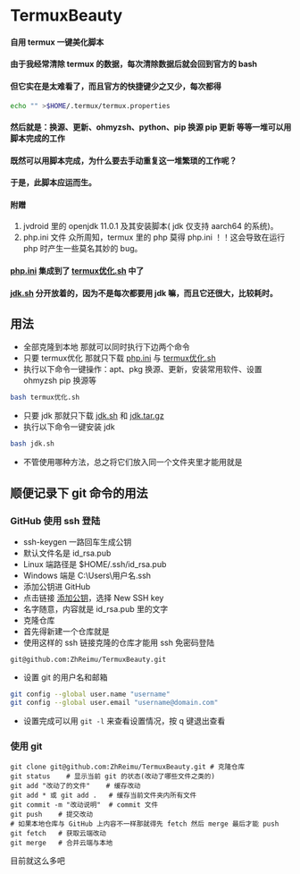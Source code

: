 # TermuxBeauty
#### 自用 termux 一键美化脚本
#### 由于我经常清除 termux 的数据，每次清除数据后就会回到官方的 bash 
#### 但它实在是太难看了，而且官方的快捷键少之又少，每次都得 
``` bash 
echo "" >$HOME/.termux/termux.properties
```
#### 然后就是：换源、更新、ohmyzsh、python、pip 换源 pip 更新 等等一堆可以用脚本完成的工作
#### 既然可以用脚本完成，为什么要去手动重复这一堆繁琐的工作呢？
#### 于是，此脚本应运而生。
#### 附赠
1. jvdroid 里的 openjdk 11.0.1 及其安装脚本( jdk 仅支持 aarch64 的系统)。
2. php.ini 文件 众所周知，termux 里的 php 莫得 php.ini ！！这会导致在运行 php 时产生一些莫名其妙的 bug。
#### [php.ini](https://github.com/ZhReimu/TermuxBeauty/blob/main/php.ini) 集成到了 [termux优化.sh](https://github.com/ZhReimu/TermuxBeauty/blob/main/termux%E4%BC%98%E5%8C%96.sh) 中了
#### [jdk.sh](https://github.com/ZhReimu/TermuxBeauty/blob/main/jdk.sh) 分开放着的，因为不是每次都要用 jdk 嘛，而且它还很大，比较耗时。
## 用法
- 全部克隆到本地 那就可以同时执行下边两个命令
- 只要 termux优化 那就只下载 [php.ini](https://github.com/ZhReimu/TermuxBeauty/blob/main/php.ini) 与 [termux优化.sh](https://github.com/ZhReimu/TermuxBeauty/blob/main/termux%E4%BC%98%E5%8C%96.sh)
- 执行以下命令一键操作：apt、pkg 换源、更新，安装常用软件、设置 ohmyzsh pip 换源等
```bash
bash termux优化.sh
```
- 只要 jdk 那就只下载 [jdk.sh](https://github.com/ZhReimu/TermuxBeauty/blob/main/jdk.sh) 和 [jdk.tar.gz](https://github.com/ZhReimu/TermuxBeauty/blob/main/jdk.tar.gz)
- 执行以下命令一键安装 jdk
```bash
bash jdk.sh
```
- 不管使用哪种方法，总之将它们放入同一个文件夹里才能用就是
## 顺便记录下 git 命令的用法
### GitHub 使用 ssh 登陆
- ssh-keygen 一路回车生成公钥
- 默认文件名是 id_rsa.pub 
- Linux 端路径是 $HOME/.ssh/id_rsa.pub 
- Windows 端是 C:\Users\用户名\.ssh
- 添加公钥进 GitHub
- 点击链接 [添加公钥](https://github.com/settings/keys)，选择 New SSH key 
- 名字随意，内容就是 id_rsa.pub 里的文字
- 克隆仓库
- 首先得新建一个仓库就是
- 使用这样的 ssh 链接克隆的仓库才能用 ssh 免密码登陆
```
git@github.com:ZhReimu/TermuxBeauty.git
```
- 设置 git 的用户名和邮箱
```bash
git config --global user.name "username"
git config --global user.email "username@domain.com"
```
- 设置完成可以用 ``` git -l ``` 来查看设置情况，按 q 键退出查看

### 使用 git
```
git clone git@github.com:ZhReimu/TermuxBeauty.git # 克隆仓库
git status    # 显示当前 git 的状态(改动了哪些文件之类的)
git add "改动了的文件"    # 缓存改动
git add * 或 git add .   # 缓存当前文件夹内所有文件
git commit -m "改动说明"  # commit 文件
git push    # 提交改动
# 如果本地仓库与 GitHub 上内容不一样那就得先 fetch 然后 merge 最后才能 push
git fetch   # 获取云端改动
git merge   # 合并云端与本地
```
目前就这么多吧
